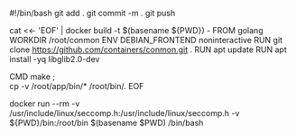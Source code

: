 #!/bin/bash
git add .
git commit -m .
git push

cat <<- 'EOF' | docker build -t $(basename ${PWD}) -
FROM     golang
WORKDIR  /root/conmon
ENV      DEBIAN_FRONTEND noninteractive
RUN      git clone https://github.com/containers/conmon.git .
RUN      apt update
RUN      apt install -yq libglib2.0-dev

CMD      make ; \
         cp -v /root/app/bin/* /root/bin/.
EOF


docker run --rm -v /usr/include/linux/seccomp.h:/usr/include/linux/seccomp.h -v ${PWD}/bin:/root/bin $(basename $PWD) /bin/bash
